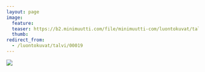 ```yaml
---
layout: page
image:
  feature:
  teaser: https://b2.minimuutti.com/file/minimuutti-com/luontokuvat/talvi/DSC21978-245px.jpg
  thumb:
redirect_from:
  - /luontokuvat/talvi/00019
---
```


![](https://b2.minimuutti.com/file/minimuutti-com/luontokuvat/talvi/DSC21978-800px.jpg)

